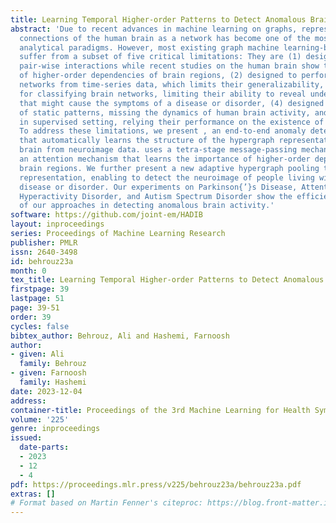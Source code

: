 ```yaml
---
title: Learning Temporal Higher-order Patterns to Detect Anomalous Brain Activity
abstract: 'Due to recent advances in machine learning on graphs, representing the
  connections of the human brain as a network has become one of the most pervasive
  analytical paradigms. However, most existing graph machine learning-based methods
  suffer from a subset of five critical limitations: They are (1) designed for simple
  pair-wise interactions while recent studies on the human brain show the existence
  of higher-order dependencies of brain regions, (2) designed to perform on pre-constructed
  networks from time-series data, which limits their generalizability, (3) designed
  for classifying brain networks, limiting their ability to reveal underlying patterns
  that might cause the symptoms of a disease or disorder, (4) designed for learning
  of static patterns, missing the dynamics of human brain activity, and (5) designed
  in supervised setting, relying their performance on the existence of labeled data.
  To address these limitations, we present , an end-to-end anomaly detection model
  that automatically learns the structure of the hypergraph representation of the
  brain from neuroimage data. uses a tetra-stage message-passing mechanism along with
  an attention mechanism that learns the importance of higher-order dependencies of
  brain regions. We further present a new adaptive hypergraph pooling to obtain brain-level
  representation, enabling to detect the neuroimage of people living with a specific
  disease or disorder. Our experiments on Parkinson{’}s Disease, Attention Deficit
  Hyperactivity Disorder, and Autism Spectrum Disorder show the efficiency and effectiveness
  of our approaches in detecting anomalous brain activity.'
software: https://github.com/joint-em/HADIB
layout: inproceedings
series: Proceedings of Machine Learning Research
publisher: PMLR
issn: 2640-3498
id: behrouz23a
month: 0
tex_title: Learning Temporal Higher-order Patterns to Detect Anomalous Brain Activity
firstpage: 39
lastpage: 51
page: 39-51
order: 39
cycles: false
bibtex_author: Behrouz, Ali and Hashemi, Farnoosh
author:
- given: Ali
  family: Behrouz
- given: Farnoosh
  family: Hashemi
date: 2023-12-04
address: 
container-title: Proceedings of the 3rd Machine Learning for Health Symposium
volume: '225'
genre: inproceedings
issued:
  date-parts:
  - 2023
  - 12
  - 4
pdf: https://proceedings.mlr.press/v225/behrouz23a/behrouz23a.pdf
extras: []
# Format based on Martin Fenner's citeproc: https://blog.front-matter.io/posts/citeproc-yaml-for-bibliographies/
---
```

